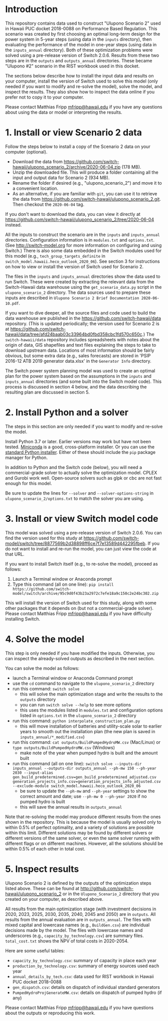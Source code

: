 # Introduction

This repository contains data used to construct "Ulupono Scenario 2" used in
Hawaii PUC docket 2018-0088 on Performance Based Regulation. This scenario was
created by first choosing an optimal long-term design for the power system in
5-year steps (using data in the `inputs` directory), then evaluating the
performance of the model in one-year steps (using data in the `inputs_annual`
directory). Both of these optimization problems were solved using a pre-release
version of Switch 2.0.6. Results from these two steps are in the `outputs` and
`outputs_annual` directories. These became "Ulupono #2" scenario in the RIST
workbook used in this docket.

The sections below describe how to install the input data and results on your
computer, install the version of Switch used to solve this model (only needed if
you want to modify and re-solve the model), solve the model, and inspect the
results. They also show how to inspect the data online if you prefer not to copy
it to your computer.

Please contact Matthias Fripp <mfripp@hawaii.edu> if you have any questions
about using the data or model or interpreting the results.

# 1. Install or view Scenario 2 data

Follow the steps below to install a copy of the Scenario 2 data on your computer
(optional).

- Download the data from
  https://github.com/switch-hawaii/ulupono_scenario_2/archive/2020-06-04.zip
  (178 MB).  
- Unzip the downloaded file. This will produce a folder containing all the input
  and output data for Scenario 2 (934 MB).  
- Rename the folder if desired (e.g., "ulupono_scenario_2") and move it to a
  convenient location.
- As an alternative, if you are familiar with `git`, you can use it to retrieve
  the data from https://github.com/switch-hawaii/ulupono_scenario_2.git. Then
  checkout the `2020-06-04` tag.

If you don't want to download the data, you can view it directly at
https://github.com/switch-hawaii/ulupono_scenario_2/tree/2020-06-04 instead.

All the inputs to construct the scenario are in the `inputs` and `inputs_annual`
directories. Configuration information is in `modules.txt` and `options.txt`.
(See http://switch-model.org for more information on configuring and using
Switch.) There is also some data embedded in the Switch modules used for this
model (e.g., `tech_group_targets_definite` in
`switch_model.hawaii.heco_outlook_2020_06`). See section 3 for instructions on
how to view or install the version of Switch used for Scenario 2.

The files in the `inputs` and `inputs_annual` directories show the data used to
run Switch. These were created by extracting the relevant data from the
Switch-Hawaii data warehouse using the `get_scenario_data.py` script in the
`ulupono_scenario_2` directory. The data sources used to prepare these inputs
are described in `Ulupono Scenario 2 Brief Documentation 2020-06-10.pdf`.

If you want to dive deeper, all the source files and code used to build the data
warehouse are published in the https://github.com/switch-hawaii/data repository.
(This is updated periodically; the version used for Scenario 2 is at
https://github.com/switch-hawaii/data/tree/afd24baab03c33964bd0fbd358cbc1fd570c650c.)
The `switch-hawaii/data` repository includes spreadsheets with notes about the
origin of data, GIS shapefiles and text files explaining the steps to take to
download upstream data. Locations of most information should be fairly obvious,
but some extra data (e.g., sales forecasts) are stored in 'PSIP 2016-12 ATB 2019
generator data.xlsx' in the `Generator Info` directory.

The Switch power system planning model was used to create an optimal plan for
the power system based on the assumptions in the `inputs` and `inputs_annual`
directories (and some built into the Switch model code). This process is
discussed in section 4 below, and the data describing the resulting plan are
discussed in section 5.

# 2. Install Python and a solver

The steps in this section are only needed if you want to modify and re-solve the
model.

Install Python 3.7 or later. Earlier versions may work but have not been tested.
[Miniconda](https://docs.conda.io/en/latest/miniconda.html) is a good,
cross-platform installer. Or you can use the [standard Python
installer](https://www.python.org/downloads/). Either of these should include
the `pip` package manager for Python.

In addition to Python and the Switch code (below), you will need a
commercial-grade solver to actually solve the optimization model. CPLEX and
Gurobi work well. Open-source solvers such as glpk or cbc are not fast enough
for this model.

Be sure to update the lines for `--solver` and `--solver-options-string` in
`ulupono_scenario_2/options.txt` to match the solver you are using.

# 3. Install or view Switch model code

This model was solved using a pre-release version of Switch 2.0.6. You can find
the version used for this study at
https://github.com/switch-model/switch/tree/8877569b2d38898ff6ce7f7e13589d442295fbeb.
If you do not want to install and re-run the model, you can just view the code
at that URL.

If you want to install Switch itself (e.g., to re-solve the model), proceed as
follows:

1. Launch a Terminal window or Anaconda prompt
2. Type this command (all on one line):
`pip install https://github.com/switch-model/switch/archive/95c9d0f43b23a2972c7efe18a9c150c2e24bc302.zip`

This will install the version of Switch used for this study, along with some
other packages that it depends on (but not a commercial-grade solver). Please
contact Matthias Fripp <mfripp@hawaii.edu> if you have difficulty installing
Switch.

# 4. Solve the model

This step is only needed if you have modified the inputs. Otherwise, you can
inspect the already-solved outputs as described in the next section.

You can solve the model as follows:

- launch a Terminal window or Anaconda Command prompt
- use the `cd` command to navigate to the `ulupono_scenario_2` directory
- run this command: `switch solve`
  - this will solve the main optimization stage and write the results to the
    `outputs` directory
  - you can run `switch solve --help` to see more options
  - this uses the modules listed in `modules.txt` and configuration options
    listed in `options.txt` in the `ulupono_scenario_2` directory
- run this command: `python interpolate_construction_plan.py`
  - this will move installation of batteries and utility-scale solar to earlier
    years to smooth out the installation plan (the new plan is saved in
    `inputs_annual/*_modified.csv`)
- run this command: `cat outputs/BuildPumpedHydroMW.csv` (Mac/Linux) or
  `type outputs/BuildPumpedHydroMW.csv` (Windows)
  - make note of the year when pumped hydro is built and the amount built
- run this command (all on one line): `switch solve --inputs-dir inputs_annual --outputs-dir outputs_annual --ph-mw 150 --ph-year 2030 --input-alias gen_build_predetermined.csv=gen_build_predetermined_adjusted.csv  generation_projects_info.csv=generation_projects_info_adjusted.csv --exclude-module switch_model.hawaii.heco_outlook_2020_06`
  - be sure to update the `--ph-mw` and `--ph-year` settings to show the correct
    amount and date; use `--ph-mw 0 --ph-year 2020` if no pumped hydro is built
  - this will save the annual results in `outputs_annual`

Note that re-solving the model may produce different results from the ones shown
in the repository. This is because the model is usually solved only to within
0.5% of perfect optimality, and a variety of solutions are possible within this
limit. Different solutions may be found by different solvers or different
versions of the same solver, or even the same solver running with different
flags or on different machines. However, all the solutions should be within 0.5%
of each other in total cost.

# 5. Inspect results

Ulupono Scenario 2 is defined by the outputs of the optimization steps listed
above. These can be found at http://github.com/switch-hawaii/ulupono_scenario_2
or in the `Ulupono_Scenario_2` directory that you created on your computer, as
described above.

All results from the main optimization stage (with investment decisions in 2020,
2023, 2025, 2030, 2035, 2040, 2045 and 2050) are in `outputs`. All results from
the annual evaluation are in `outputs_annual`. The files with mixed capital and
lowercase names (e.g., `BuildGen.csv`) are individual decisions made by the
model. The files with lowercase names and underscores (e.g.,
`capacity_by_technology.csv`) are summary files. `total_cost.txt` shows the NPV
of total costs in 2020-2054.

Here are some useful tables:

- `capacity_by_technology.csv`: summary of capacity in place each year
- `production_by_technology.csv`: summary of energy sources used each year
- `annual_details_by_tech.csv`: data used for RIST workbook in Hawaii PUC docket
  2018-0088
- `gen_dispatch.csv`: details on dispatch of individual standard generators
- `PumpedHydroProjGenerateMW.csv`: details on dispatch of pumped hydro (if any)

Please contact Matthias Fripp <mfripp@hawaii.edu> if you have questions about
the outputs or reproducing this work.
